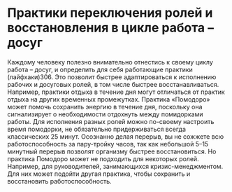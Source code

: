 # Практики переключения ролей и восстановления в цикле работа – досуг

Каждому человеку полезно внимательно отнестись к своему циклу работа – досуг, и определить для себя работающие практики (лайфхаки)306. Это позволит быстрее адаптироваться к исполнению рабочих и досуговых ролей, в том числе быстрее восстанавливаться. Например, практики отдыха в течение дня могут отличаться от практик отдыха на других временных промежутках. Практика «Помодоро» может помочь сохранить энергию в течение дня, поскольку она сигнализирует о необходимости отдохнуть между помидорками работы. Для исполнения разных ролей можно по-своему настроить время помодорки, не обязательно придерживаться всегда классических 25 минут. Осознанно делая перерыв, вы не сожжете всю работоспособность за пару-тройку часов, так как небольшой 5–15 минутный перерыв позволят организму быстрее восстановиться. Но практика Помодоро может не подходить для некоторых ролей. Например, для руководителей, занимающихся кризис-менеджментом. Для них может подойти другая практика, чтобы сохранить и восстановить работоспособность.
